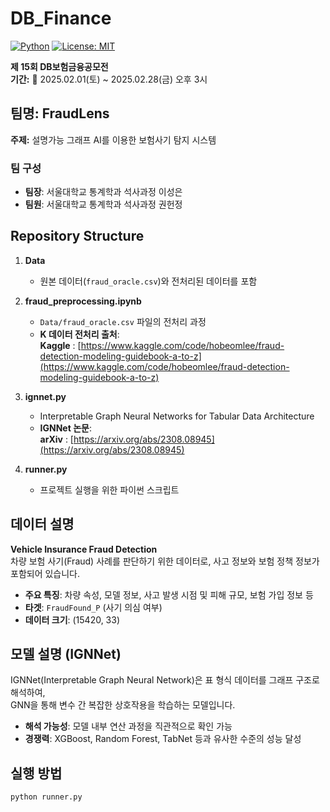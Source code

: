 # DB_Finance  
[![Python](https://img.shields.io/badge/Made%20with-Python-blue.svg?logo=python)]()
[![License: MIT](https://img.shields.io/badge/License-MIT-yellow.svg)]()

**제 15회 DB보험금융공모전**  
**기간:** 📅 2025.02.01(토) ~ 2025.02.28(금) 오후 3시
  
  
## 팀명: FraudLens
**주제:** 설명가능 그래프 AI를 이용한 보험사기 탐지 시스템

### 팀 구성
- **팀장**: 서울대학교 통계학과 석사과정 이성은  
- **팀원**: 서울대학교 통계학과 석사과정 권헌정  

  
## Repository Structure

1. **Data**  
   - 원본 데이터(`fraud_oracle.csv`)와 전처리된 데이터를 포함

2. **fraud_preprocessing.ipynb**  
   - `Data/fraud_oracle.csv` 파일의 전처리 과정  
   - **K 데이터 전처리 출처**:  
     **Kaggle** : [https://www.kaggle.com/code/hobeomlee/fraud-detection-modeling-guidebook-a-to-z](https://www.kaggle.com/code/hobeomlee/fraud-detection-modeling-guidebook-a-to-z)

3. **ignnet.py**  
   - Interpretable Graph Neural Networks for Tabular Data Architecture  
   - **IGNNet 논문**:  
     **arXiv** : [https://arxiv.org/abs/2308.08945](https://arxiv.org/abs/2308.08945)

4. **runner.py**  
   - 프로젝트 실행을 위한 파이썬 스크립트

  
## 데이터 설명
**Vehicle Insurance Fraud Detection**  
차량 보험 사기(Fraud) 사례를 판단하기 위한 데이터로, 사고 정보와 보험 정책 정보가 포함되어 있습니다.

- **주요 특징**: 차량 속성, 모델 정보, 사고 발생 시점 및 피해 규모, 보험 가입 정보 등  
- **타겟**: `FraudFound_P` (사기 의심 여부)  
- **데이터 크기**: (15420, 33)

  
## 모델 설명 (IGNNet)
IGNNet(Interpretable Graph Neural Network)은 표 형식 데이터를 그래프 구조로 해석하여,  
GNN을 통해 변수 간 복잡한 상호작용을 학습하는 모델입니다.

- **해석 가능성**: 모델 내부 연산 과정을 직관적으로 확인 가능  
- **경쟁력**: XGBoost, Random Forest, TabNet 등과 유사한 수준의 성능 달성

  
## 실행 방법

```bash
python runner.py
